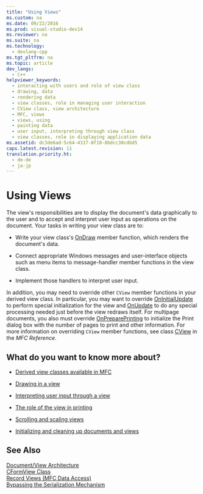 ```yaml
---
title: "Using Views"
ms.custom: na
ms.date: 09/22/2016
ms.prod: visual-studio-dev14
ms.reviewer: na
ms.suite: na
ms.technology: 
  - devlang-cpp
ms.tgt_pltfrm: na
ms.topic: article
dev_langs: 
  - C++
helpviewer_keywords: 
  - interacting with users and role of view class
  - drawing, data
  - rendering data
  - view classes, role in managing user interaction
  - CView class, view architecture
  - MFC, views
  - views, using
  - painting data
  - user input, interpreting through view class
  - view classes, role in displaying application data
ms.assetid: dc3de6ad-5c64-4317-8f10-8bdcc38cdbd5
caps.latest.revision: 11
translation.priority.ht: 
  - de-de
  - ja-jp
---
```

# Using Views
The view's responsibilities are to display the document's data graphically to the user and to accept and interpret user input as operations on the document. Your tasks in writing your view class are to:  
  
-   Write your view class's [OnDraw](../vs140/cview--ondraw.md) member function, which renders the document's data.  
  
-   Connect appropriate Windows messages and user-interface objects such as menu items to message-handler member functions in the view class.  
  
-   Implement those handlers to interpret user input.  
  
 In addition, you may need to override other `CView` member functions in your derived view class. In particular, you may want to override [OnInitialUpdate](../vs140/cview--oninitialupdate.md) to perform special initialization for the view and [OnUpdate](../vs140/cview--onupdate.md) to do any special processing needed just before the view redraws itself. For multipage documents, you also must override [OnPreparePrinting](../vs140/cview--onprepareprinting.md) to initialize the Print dialog box with the number of pages to print and other information. For more information on overriding `CView` member functions, see class [CView](../vs140/cview-class.md) in the *MFC Reference*.  
  
## What do you want to know more about?  
  
-   [Derived view classes available in MFC](../vs140/derived-view-classes-available-in-mfc.md)  
  
-   [Drawing in a view](../vs140/drawing-in-a-view.md)  
  
-   [Interpreting user input through a view](../vs140/interpreting-user-input-through-a-view.md)  
  
-   [The role of the view in printing](../vs140/role-of-the-view-in-printing.md)  
  
-   [Scrolling and scaling views](../vs140/scrolling-and-scaling-views.md)  
  
-   [Initializing and cleaning up documents and views](../vs140/initializing-and-cleaning-up-documents-and-views.md)  
  
## See Also  
 [Document/View Architecture](../vs140/document-view-architecture.md)   
 [CFormView Class](../vs140/cformview-class.md)   
 [Record Views  (MFC Data Access)](../vs140/record-views---mfc-data-access-.md)   
 [Bypassing the Serialization Mechanism](../vs140/bypassing-the-serialization-mechanism.md)